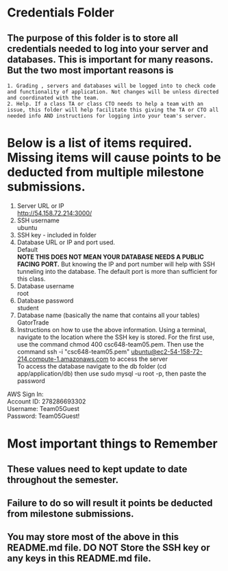 # Credentials Folder

## The purpose of this folder is to store all credentials needed to log into your server and databases. This is important for many reasons. But the two most important reasons is
    1. Grading , servers and databases will be logged into to check code and functionality of application. Not changes will be unless directed and coordinated with the team.
    2. Help. If a class TA or class CTO needs to help a team with an issue, this folder will help facilitate this giving the TA or CTO all needed info AND instructions for logging into your team's server. 


# Below is a list of items required. Missing items will cause points to be deducted from multiple milestone submissions.

1. Server URL or IP
<br>http://54.158.72.214:3000/
2. SSH username 
<br>ubuntu
3. SSH key - included in folder
4. Database URL or IP and port used.
<br>Default
    <br><strong> NOTE THIS DOES NOT MEAN YOUR DATABASE NEEDS A PUBLIC FACING PORT.</strong> But knowing the IP and port number will help with SSH tunneling into the database. The default port is more than sufficient for this class.
5. Database username 
<br>root
7. Database password 
<br>student
8. Database name (basically the name that contains all your tables)
<br>GatorTrade
10. Instructions on how to use the above information.
Using a terminal, navigate to the location where the SSH key is stored. For the first use, use the command 
chmod 400 csc648-team05.pem. Then use the command
ssh -i "csc648-team05.pem" ubuntu@ec2-54-158-72-214.compute-1.amazonaws.com to access the server
<br>To access the database navigate to the db folder (cd app/application/db) then use sudo mysql -u root -p, then paste the password

AWS Sign In:
<br>Account ID: 278286693302
<br>Username: Team05Guest
<br>Password: Team05Guest!

# Most important things to Remember
## These values need to kept update to date throughout the semester. <br>
## <strong>Failure to do so will result it points be deducted from milestone submissions.</strong><br>
## You may store most of the above in this README.md file. DO NOT Store the SSH key or any keys in this README.md file.
